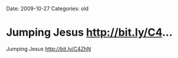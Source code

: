 Date: 2009-10-27
Categories: old

# Jumping Jesus http://bit.ly/C4...

Jumping Jesus <a href="http://bit.ly/C4ZhN" rel="nofollow">http://bit.ly/C4ZhN</a>
